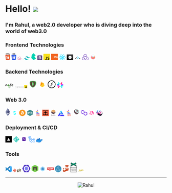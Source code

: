 # Hello! <img src="https://media.giphy.com/media/hvRJCLFzcasrR4ia7z/giphy.gif" width="35"> 

### I'm Rahul, a web2.0 developer who is diving deep into the world of web3.0

### Frontend Technologies

<div>
  <img src ="./images/html-5.svg" alt="HTML5 logo" width="3%" title='HTML5'/>
  <img src ="./images/css-3.svg" alt="CSS3 logo" width="3%" title='CSS3'/>
    <img src ="./images/sass.svg" alt="Sass logo" width="3%" title='Sass'/>
    <img src ="./images/tailwindcss.svg" alt="Tailwin logo" width="4%" title='Tailwind'/>
    <img src ="./images/bulma.svg" alt="Bulma logo" width="3%" title='Bulma'/>
  <img src ="./images/bootstrap.svg" alt="Bootstrap logo" width="3%" title='Bootstrap'/>

  <img src ="./images/javascript.svg" alt="JavaScript logo" width="4%" title='JavaScript'/>
  <img src ="./images/es6.svg" alt="ES6 logo" width="4%" title='ES6'/>


  <img src ="./images/react.svg" alt="react logo" width="4%" title='React'/>
  <img src ="./images/nextjs.png" alt="Next.js logo" width="4%" title='Next.js'/>
   <img src ="./images/rr.png" alt="React Router logo" width="4%" title='React Router'/>
    <img src ="./images/redux.svg" alt="redux logo" width="4%" title='Redux'/>
  <img src ="./images/chartjs.svg" alt="chartjs logo" width="4%" title='Chartjs'/>
        
<!--   <img src ="./images/d3.svg" alt="D3 logo" width="8%" title='D3.js'/> --> 


<div>

### Backend Technologies

<div>

<img src ="./images/nodejs.svg" alt="Node logo" width="5%" title='Nodejs'/> 
<img src ="./images/express.png" alt="express logo" width="8%" title='Express'/>
 <img src ="./images/mongo.png" alt="MongoDB logo" width="5%" title='MongoDB'/>
  <img src ="./images/firebase.png" alt="Firebase logo" width="5%" title='Firebase'/>
 <img src ="./images/socket-io.svg" alt="Socket-io logo" width="5%" title='Socket-io'/>
<img src ="./images/jwt.svg" alt="JWT logo" width="4%" title='JWT'/> 

  
</div>

  ### Web 3.0 

<div>
  <img src ="./images/ethereum.png" alt="Ethereum logo" width="3%" title='Ethereum'/>
  <img src ="./images/solidity.svg" alt="Solidity logo" width="4%" title='Solidity'/>
  <img src ="./images/bitcoin1.png" alt="Bitcoin logo" width="4%" title='Bitcoin'/>
  <img src ="./images/ipfs.png" alt="IPFS logo" width="4%" title='IPFS'/>
  <img src ="./images/pinata.png" alt="Pinata logo" width="4%" title='Pinata'/>
    <img src ="./images/infura.png" alt="Infura logo" width="4%" title='Infura'/>
    <img src ="./images/ganache.svg" alt="Ganache logo" width="4%" title='Ganache'/>
    <img src ="./images/alchemy.png" alt="Alchemy logo" width="4%" title='Alchemy'/>
    <img src ="./images/pinata.png" alt="Pinata logo" width="4%" title='Pinata'/>
    <img src ="./images/truffle.svg" alt="Truffle logo" width="4%" title='Truffle'/>
  <img src ="./images/polygon.png" alt="Polygon logo" width="4%" title='Polygon'/>
  <img src ="./images/uniswap.png" alt="Uniswap logo" width="4%" title='Uniswap'/>
   <img src ="./images/sushiswap.png" alt="Sushiswap logo" width="4%" title='Sushiswap'/>
</div>
  
  ### Deployment & CI/CD

<div>

  <img src ="./images/vercel.png" alt="Vercel logo" width="4%" title='Vercel'/> 
   <img src ="./images/netlify.png" alt="Netlify logo" width="4%" title='Netlify'/> 
   <img src ="./images/heroku.png" alt="Heroku logo" width="4%" title='Heroku'/> 
   <img src ="./images/githubaction.png" alt="Githubaction logo" width="4%" title='Githubaction'/> 
  <img src ="./images/docker2.png" alt="Docker logo" width="4%" title='Docker'/> 
</div>

  
### Tools

<div>

  <img src ="./images/visual-studio-code.svg" alt="VS Code logo" width="4%" title='Visual Studio Code'/>
  <img src ="./images/git.svg" alt="Git logo" width="5%" title='Git'/>
  <img src ="./images/eslint.svg" alt="ESLint logo" width="5%" title='ESLint'/>
  <img src ="./images/nodemon.svg" alt="Nodemon logo" width="4%" title='Nodemon'/> 
  <img src ="./images/webpack.png" alt="Webpack logo" width="4%" title='Webpack'/> 
   <img src ="./images/npm.png" alt="npm logo" width="4%" title='npm'/> 
   <img src ="./images/yarn.svg" alt="Yarn logo" width="4%" title='Yarn'/> 
   <img src ="./images/jest.png" alt="Jest logo" width="4%" title='Jest'/> 
  <img src ="./images/puppet.png" alt="Puppeteer logo" width="4%" title='Puppeteer'/> 
   <img src ="./images/babel.png" alt="Babel logo" width="4%" title='Babel'/> 
</div>


<!-- ## Tech Stacks
- MERN Stack
-->

---
<p align="center"><img src="https://github-readme-streak-stats.herokuapp.com/?user=therahulsarkar&theme=dark&hide_border=true&border_radius=5" alt="Rahul" /></p>

  
<!--   [![Rahul's GitHub stats]( https://github-readme-stats.vercel.app/api?username=therahulsarkar&count_private=true&show_icons=true&theme=github_dark&hide_border=true&include_all_commits=true)](https://github.com/therahulsarkar) -->
